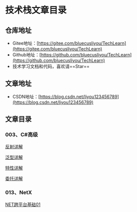 # 技术栈文章目录

## 仓库地址

- Gitee地址：[https://gitee.com/bluecusliyou/TechLearn](https://gitee.com/bluecusliyou/TechLearn)
- Github地址：[https://github.com/bluecusliyou/TechLearn](https://github.com/bluecusliyou/TechLearn)
- 技术学习文档和代码，喜欢请==Star==

## 文章地址

- CSDN地址：[https://blog.csdn.net/liyou123456789](https://blog.csdn.net/liyou123456789)

## 文章目录

### 003、C#高级

[反射详解](https://blog.csdn.net/liyou123456789/article/details/119548050)

[泛型详解](https://blog.csdn.net/liyou123456789/article/details/119113577)

[特性详解](https://blog.csdn.net/liyou123456789/article/details/119314247)

[委托详解](https://blog.csdn.net/liyou123456789/article/details/119113577)

### 013、NetX

[NET跨平台基础01](https://blog.csdn.net/liyou123456789/article/details/119714802)

